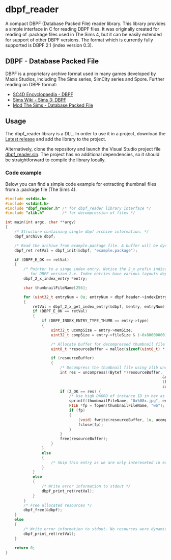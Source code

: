 # dbpf_reader
A compact DBPF (Database Packed File) reader library. This library provides a simple interface in C for reading DBPF files. It was originally created for reading of .package files used in The Sims 4, but it can be easily extended for support of other DBPF versions.
The format which is currently fully supported is DBPF 2.1 (index version 0.3).

## DBPF - Database Packed File
DBPF is a proprietary archive format used in many games developed by Maxis Studios, including The Sims series, SimCity series and Spore.
Further reading on DBPF format:
- [SC4D Encyclopaedia - DBPF](https://wiki.sc4devotion.com/index.php?title=DBPF)
- [Sims Wiki - Sims 3: DBPF](http://simswiki.info/Sims_3:DBPF)
- [Mod The Sims - Database Packed File](https://modthesims.info/wiki.php?title=DBPF)

## Usage
The dbpf_reader library is a DLL. In order to use it in a project, download the [Latest release](https://github.com/ytaa/dbpf_reader/releases/tag/v0.1) and add the library to the project.

Alternatively, clone the repository and launch the Visual Studio project file [dbpf_reader.sln](https://github.com/ytaa/dbpf_reader/blob/master/dbpf_reader.sln). The project has no additional dependencies, so it should be straightforward to compile the library locally. 

### Code example

Below you can find a simple code example for extracting thumbnail files from a .package file (The Sims 4).

```c
#include <stdio.h>
#include <stdint.h>
#include "dbpf_reader.h" /* for dbpf_reader library interface */
#include "zlib.h"        /* for decompression of files */

int main(int argc, char **argv)
{
	/* Structure containing single dbpf archive information. */
	dbpf_archive dbpf;

	/* Read the archive from example.package file. A buffer will be dynamically allocated for the archive content. */
	dbpf_ret retVal = dbpf_init(&dbpf, "example.package");

	if (DBPF_E_OK == retVal)
	{
		/* Pointer to a singe index entry. Notice the 2_x prefix indicating that this type is only applicable 
		   for DBPF version 2.x. Index entries have various layouts depending on DBPF version. */
		dbpf_2_x_index_entry *entry;

		char thumbnailFileName[256];	

		for (uint32_t entryNum = 0u; entryNum < dbpf.header->indexEntryCount; entryNum++) 
		{
			retVal = dbpf_2_x_get_index_entry(&dbpf, &entry, entryNum);
			if (DBPF_E_OK == retVal)
			{
				if (DBPF_INDEX_ENTRY_TYPE_THUMB == entry->type)
				{
					uint32_t ucompSize = entry->memSize;
					uint32_t compSize = entry->fileSize & (~0x80000000);

					/* Allocate buffer for decompressed thumbnail file */
					uint8_t *resourceBuffer = malloc(sizeof(uint8_t) * ucompSize);

					if (resourceBuffer)
					{
						/* Decompress the thumbnail file using zlib uncompress */
						int res = uncompress((Bytef *)resourceBuffer, 
                                                                     &ucompSize, 
                                                                     (Bytef *)(dbpf.data + entry->offset), 
                                                                     compSize);
						if (Z_OK == res) {
							/* Use high DWORD of instance ID in hex as filename */
							sprintf(thumbnailFileName, "0x%08x.jpg", entry->instanceHigh);
							FILE *fp = fopen(thumbnailFileName, "wb");
							if (fp) 
							{
								(void) fwrite(resourceBuffer, 1u, ucompSize, fp);
								fclose(fp);
							}
						}
						free(resourceBuffer);
					}
				}
				else
				{
					/* Skip this entry as we are only intereseted in extracting thumbnails. */
				}
			}
			else
			{
				/* Write error information to stdout */
				dbpf_print_ret(retVal);
			}
		}
		/* Free allocated resources */
		dbpf_free(&dbpf);
	}
	else
	{
		/* Write error information to stdout. No resources were dynamically allocated. */
		dbpf_print_ret(retVal);
	}
	
	return 0;
}
```

